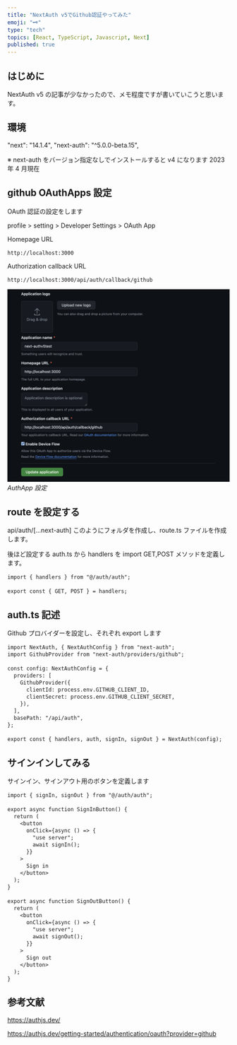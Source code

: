 ```yaml
---
title: "NextAuth v5でGithub認証やってみた"
emoji: "🗝️"
type: "tech"
topics: [React, TypeScript, Javascript, Next]
published: true
---
```


## はじめに

NextAuth v5 の記事が少なかったので、メモ程度ですが書いていこうと思います。

## 環境

"next": "14.1.4",
"next-auth": "^5.0.0-beta.15",

※ next-auth をバージョン指定なしでインストールすると v4 になります
2023 年 4 月現在

## github OAuthApps 設定

OAuth 認証の設定をします

profile > setting > Developer Settings > OAuth App

Homepage URL

```
http://localhost:3000

```

Authorization callback URL

```
http://localhost:3000/api/auth/callback/github

```

![](/images/github-app.png)
_AuthApp 設定_

## route を設定する

api/auth/[...next-auth]
このようにフォルダを作成し、route.ts ファイルを作成します。

後ほど設定する auth.ts から handlers を import
GET,POST メソッドを定義します。

```
import { handlers } from "@/auth/auth";

export const { GET, POST } = handlers;
```

## auth.ts 記述

Github プロバイダーを設定し、それぞれ export します

```
import NextAuth, { NextAuthConfig } from "next-auth";
import GithubProvider from "next-auth/providers/github";

const config: NextAuthConfig = {
  providers: [
    GithubProvider({
      clientId: process.env.GITHUB_CLIENT_ID,
      clientSecret: process.env.GITHUB_CLIENT_SECRET,
    }),
  ],
  basePath: "/api/auth",
};

export const { handlers, auth, signIn, signOut } = NextAuth(config);

```

## サインインしてみる

サインイン、サインアウト用のボタンを定義します

```
import { signIn, signOut } from "@/auth/auth";

export async function SignInButton() {
  return (
    <button
      onClick={async () => {
        "use server";
        await signIn();
      }}
    >
      Sign in
    </button>
  );
}

export async function SignOutButton() {
  return (
    <button
      onClick={async () => {
        "use server";
        await signOut();
      }}
    >
      Sign out
    </button>
  );
}
```

## 参考文献

https://authjs.dev/

https://authjs.dev/getting-started/authentication/oauth?provider=github
